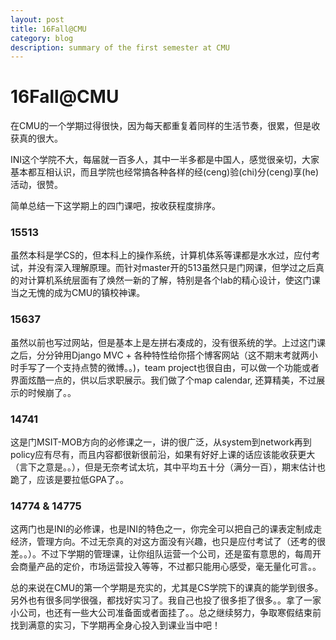 ```yaml
---
layout: post
title: 16Fall@CMU
category: blog
description: summary of the first semester at CMU
---
```


# 16Fall@CMU

在CMU的一个学期过得很快，因为每天都重复着同样的生活节奏，很累，但是收获真的很大。

INI这个学院不大，每届就一百多人，其中一半多都是中国人，感觉很亲切，大家基本都互相认识，而且学院也经常搞各种各样的经(ceng)验(chi)分(ceng)享(he)活动，很赞。

简单总结一下这学期上的四门课吧，按收获程度排序。

### 15513

虽然本科是学CS的，但本科上的操作系统，计算机体系等课都是水水过，应付考试，并没有深入理解原理。而针对master开的513虽然只是门网课，但学过之后真的对计算机系统层面有了焕然一新的了解，特别是各个lab的精心设计，使这门课当之无愧的成为CMU的镇校神课。

### 15637

虽然以前也写过网站，但是基本上是左拼右凑成的，没有很系统的学。上过这门课之后，分分钟用Django MVC + 各种特性给你搭个博客网站（这不期末考就两小时手写了一个支持点赞的微博。。)，team project也很自由，可以做一个功能或者界面炫酷一点的，供以后求职展示。我们做了个map calendar, 还算精美，不过展示的时候崩了。。

### 14741

这是门MSIT-MOB方向的必修课之一，讲的很广泛，从system到network再到policy应有尽有，而且内容都很新很前沿，如果有好好上课的话应该能收获更大（言下之意是。。），但是无奈考试太坑，其中平均五十分（满分一百），期末估计也跪了，应该是要拉低GPA了。。

### 14774 & 14775

这两门也是INI的必修课，也是INI的特色之一，你完全可以把自己的课表定制成走经济，管理方向。不过无奈真的对这方面没有兴趣，也只是应付考试了（还考的很差。。）。不过下学期的管理课，让你组队运营一个公司，还是蛮有意思的，每周开会商量产品的定价，市场运营投入等等，不过都只能用心感受，毫无量化可言。。

总的来说在CMU的第一个学期是充实的，尤其是CS学院下的课真的能学到很多。另外也有很多同学很强，都找好实习了。我自己也投了很多拒了很多。。拿了一家小公司，也还有一些大公司准备面或者面挂了。。总之继续努力，争取寒假结束前找到满意的实习，下学期再全身心投入到课业当中吧！